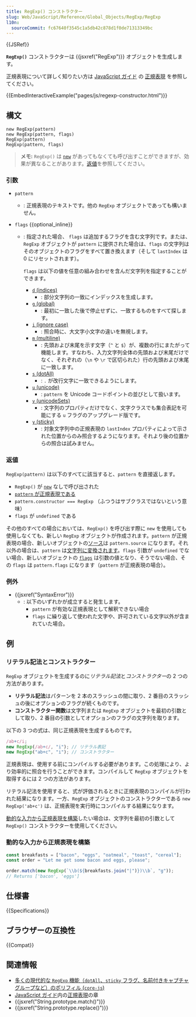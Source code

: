 ```yaml
---
title: RegExp() コンストラクター
slug: Web/JavaScript/Reference/Global_Objects/RegExp/RegExp
l10n:
  sourceCommit: fc67640f3545c1a5db42c878d1f0de71313349bc
---
```


{{JSRef}}

**`RegExp()`** コンストラクターは {{jsxref("RegExp")}} オブジェクトを生成します。

正規表現について詳しく知りたい方は [JavaScript ガイド](/ja/docs/Web/JavaScript/Guide) の [正規表現](/ja/docs/Web/JavaScript/Guide/Regular_expressions) を参照してください。

{{EmbedInteractiveExample("pages/js/regexp-constructor.html")}}

## 構文

```js-nolint
new RegExp(pattern)
new RegExp(pattern, flags)
RegExp(pattern)
RegExp(pattern, flags)
```

> **メモ:** `RegExp()` は [`new`](/ja/docs/Web/JavaScript/Reference/Operators/new) があってもなくても呼び出すことができますが、効果が異なることがあります。[返値](#返値)を参照してください。

### 引数

- `pattern`

  - : 正規表現のテキストです。他の `RegExp` オブジェクトであっても構いません。

- `flags` {{optional_inline}}

  - : 指定された場合、 `flags` は追加するフラグを含む文字列です。または、`RegExp` オブジェクトが `pattern` に提供された場合は、`flags` の文字列はそのオブジェクトのフラグをすべて置き換えます（そして `lastIndex` は 0 にリセットされます）。

    `flags` は以下の値を任意の組み合わせを含んだ文字列を指定することができます。

    - [`d` (indices)](/ja/docs/Web/JavaScript/Reference/Global_Objects/RegExp/hasIndices)
      - : 部分文字列の一致にインデックスを生成します。
    - [`g` (global)](/ja/docs/Web/JavaScript/Reference/Global_Objects/RegExp/global)
      - : 最初に一致した後で停止せずに、一致するものをすべて探します。
    - [`i` (ignore case)](/ja/docs/Web/JavaScript/Reference/Global_Objects/RegExp/ignoreCase)
      - : 照合時に、大文字小文字の違いを無視します。
    - [`m` (multiline)](/ja/docs/Web/JavaScript/Reference/Global_Objects/RegExp/multiline)
      - : 先頭および末尾を示す文字（`^` と `$`）が、複数の行にまたがって機能します。すなわち、入力文字列全体の先頭および末尾だけでなく、それぞれの（`\n` や `\r` で区切られた）行の先頭および末尾に一致します。
    - [`s` (dotAll)](/ja/docs/Web/JavaScript/Reference/Global_Objects/RegExp/dotAll)
      - : `.` が改行文字に一致できるようにします。
    - [`u` (unicode)](/ja/docs/Web/JavaScript/Reference/Global_Objects/RegExp/unicode)
      - : `pattern` を Unicode コードポイントの並びとして扱います。
    - [`v` (unicodeSets)](/ja/docs/Web/JavaScript/Reference/Global_Objects/RegExp/unicodeSets)
      - : 文字列のプロパティだけでなく、文字クラスでも集合表記を可能にする `u` フラグのアップグレード版です。
    - [`y` (sticky)](/ja/docs/Web/JavaScript/Reference/Global_Objects/RegExp/sticky)
      - : 対象文字列中の正規表現の `lastIndex` プロパティによって示された位置からのみ照合するようになります。それより後の位置からの照合は試みません。

### 返値

`RegExp(pattern)` は以下のすべてに該当すると、`pattern` を直接返します。

- `RegExp()` が [`new`](/ja/docs/Web/JavaScript/Reference/Operators/new) なしで呼び出された
- [`pattern` が正規表現である](/ja/docs/Web/JavaScript/Reference/Global_Objects/RegExp#正規表現の特殊な扱い)
- `pattern.constructor === RegExp` （ふつうはサブクラスではないという意味）
- `flags` が `undefined` である

その他のすべての場合においては、`RegExp()` を呼び出す際に `new` を使用しても使用しなくても、新しい `RegExp` オブジェクトが作成されます。`pattern` が正規表現の場合、新しいオブジェクトの[ソース](/ja/docs/Web/JavaScript/Reference/Global_Objects/RegExp/source)は `pattern.source` になります。それ以外の場合は、`pattern` は[文字列に変換されます](/ja/docs/Web/JavaScript/Reference/Global_Objects/String#文字列変換)。`flags` 引数が `undefined` でない場合、新しいオブジェクトの [`flags`](/ja/docs/Web/JavaScript/Reference/Global_Objects/RegExp/flags) は引数の値となり、そうでない場合、その `flags` は `pattern.flags` になります（`pattern` が正規表現の場合）。

### 例外

- {{jsxref("SyntaxError")}}
  - : 以下のいずれかが成立すると発生します。
    - `pattern` が有効な正規表現として解釈できない場合
    - `flags` に繰り返して使われた文字や、許可されている文字以外が含まれていた場合。

## 例

### リテラル記法とコンストラクター

`RegExp` オブジェクトを生成するのに*リテラル記法*と*コンストラクター*の 2 つの方法があります。

- **リテラル記法**はパターンを 2 本のスラッシュの間に取り、2 番目のスラッシュの後にオプションのフラグが続くものです。
- **コンストラクター関数**は文字列または `RegExp` オブジェクトを最初の引数として取り、2 番目の引数としてオプションのフラグの文字列を取ります。

以下の 3 つの式は、同じ正規表現を生成するものです。

```js
/ab+c/i;
new RegExp(/ab+c/, "i"); // リテラル表記
new RegExp("ab+c", "i"); // コンストラクター
```

正規表現は、使用する前にコンパイルする必要があります。この処理により、より効率的に照合を行うことができます。コンパイルして `RegExp` オブジェクトを取得するには 2 つの方法があります。

リテラル記法を使用すると、式が評価されるときに正規表現のコンパイルが行われた結果になります。一方、`RegExp` オブジェクトのコンストラクターである `new RegExp('ab+c')` は、正規表現を実行時にコンパイルする結果になります。

[動的な入力から正規表現を構築](#動的な入力から正規表現を構築)したい場合は、文字列を最初の引数として `RegExp()` コンストラクターを使用してください。

### 動的な入力から正規表現を構築

```js
const breakfasts = ["bacon", "eggs", "oatmeal", "toast", "cereal"];
const order = "Let me get some bacon and eggs, please";

order.match(new RegExp(`\\b(${breakfasts.join("|")})\\b`, "g"));
// Returns ['bacon', 'eggs']
```

## 仕様書

{{Specifications}}

## ブラウザーの互換性

{{Compat}}

## 関連情報

- [多くの現代的な `RegExp` 機能（`dotAll`、`sticky` フラグ、名前付きキャプチャグループなど）のポリフィル (`core-js`)](https://github.com/zloirock/core-js#ecmascript-string-and-regexp)
- [JavaScript ガイド](/ja/docs/Web/JavaScript/Guide)内の[正規表現](/ja/docs/Web/JavaScript/Guide/Regular_expressions)の章
- {{jsxref("String.prototype.match()")}}
- {{jsxref("String.prototype.replace()")}}
